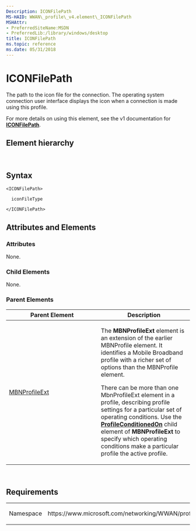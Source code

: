```yaml
---
Description: ICONFilePath
MS-HAID: WWAN\_profile\_v4.element\_ICONFilePath
MSHAttr:
- PreferredSiteName:MSDN
- PreferredLib:/library/windows/desktop
title: ICONFilePath
ms.topic: reference
ms.date: 05/31/2018
---
```


# <span id="WWAN_profile_v4.element_ICONFilePath"></span>ICONFilePath

The path to the icon file for the connection. The operating system connection user interface displays the icon when a connection is made using this profile.

For more details on using this element, see the v1 documentation for [**ICONFilePath**](https://msdn.microsoft.com/library/Dd323285(v=VS.85).aspx).

## Element hierarchy

[<MBNProfileExt>](element-mbnprofileext.md)  
**<ICONFilePath>**

## Syntax

``` syntax
<ICONFilePath>

  iconFileType

</ICONFilePath>
```

## <span id="Attributes_and_Elements"></span><span id="attributes_and_elements"></span><span id="ATTRIBUTES_AND_ELEMENTS"></span>Attributes and Elements

### <span id="attributes"></span><span id="ATTRIBUTES"></span>Attributes

None.

### <span id="Child_Elements"></span><span id="child_elements"></span><span id="CHILD_ELEMENTS"></span>Child Elements

None.

### <span id="parent_elements"></span><span id="PARENT_ELEMENTS"></span>Parent Elements

<table>
<colgroup>
<col style="width: 50%" />
<col style="width: 50%" />
</colgroup>
<thead>
<tr class="header">
<th>Parent Element</th>
<th>Description</th>
</tr>
</thead>
<tbody>
<tr class="odd">
<td><a href="element-mbnprofileext.md">MBNProfileExt</a></td>
<td><p>The <strong>MBNProfileExt</strong> element is an extension of the earlier MBNProfile element. It identifies a Mobile Broadband profile with a richer set of options than the MBNProfile element.</p>
<p>There can be more than one MbnProfileExt element in a profile, describing profile settings for a particular set of operating conditions. Use the <a href="element-profileconditionedon.md"><strong>ProfileConditionedOn</strong></a> child element of <strong>MBNProfileExt</strong> to specify which operating conditions make a particular profile the active profile.</p></td>
</tr>
</tbody>
</table>

 

## Requirements

<table>
<colgroup>
<col style="width: 50%" />
<col style="width: 50%" />
</colgroup>
<tbody>
<tr class="odd">
<td><p>Namespace</p></td>
<td><p>https://www.microsoft.com/networking/WWAN/profile/v4</p></td>
</tr>
</tbody>
</table>

 

 



